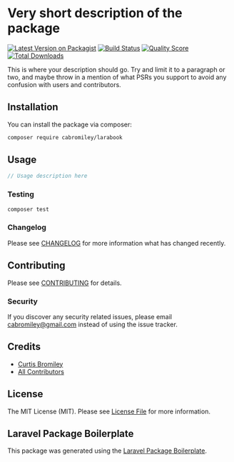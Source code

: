 # Very short description of the package

[![Latest Version on Packagist](https://img.shields.io/packagist/v/cabromiley/larabook.svg?style=flat-square)](https://packagist.org/packages/cabromiley/larabook)
[![Build Status](https://img.shields.io/travis/cabromiley/larabook/master.svg?style=flat-square)](https://travis-ci.org/cabromiley/larabook)
[![Quality Score](https://img.shields.io/scrutinizer/g/cabromiley/larabook.svg?style=flat-square)](https://scrutinizer-ci.com/g/cabromiley/larabook)
[![Total Downloads](https://img.shields.io/packagist/dt/cabromiley/larabook.svg?style=flat-square)](https://packagist.org/packages/cabromiley/larabook)

This is where your description should go. Try and limit it to a paragraph or two, and maybe throw in a mention of what PSRs you support to avoid any confusion with users and contributors.

## Installation

You can install the package via composer:

```bash
composer require cabromiley/larabook
```

## Usage

``` php
// Usage description here
```

### Testing

``` bash
composer test
```

### Changelog

Please see [CHANGELOG](CHANGELOG.md) for more information what has changed recently.

## Contributing

Please see [CONTRIBUTING](CONTRIBUTING.md) for details.

### Security

If you discover any security related issues, please email cabromiley@gmail.com instead of using the issue tracker.

## Credits

- [Curtis Bromiley](https://github.com/cabromiley)
- [All Contributors](../../contributors)

## License

The MIT License (MIT). Please see [License File](LICENSE.md) for more information.

## Laravel Package Boilerplate

This package was generated using the [Laravel Package Boilerplate](https://laravelpackageboilerplate.com).